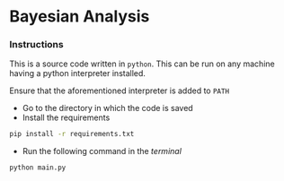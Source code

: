 # Bayesian Analysis

### Instructions
This is a source code written in `python`. This can be run on any machine having a python interpreter installed. 

Ensure that the aforementioned interpreter is added to `PATH`

- Go to the directory in which the code is saved 
- Install the requirements
```bash 
pip install -r requirements.txt
```
- Run the following command in the *terminal* 
```bash
python main.py
```
